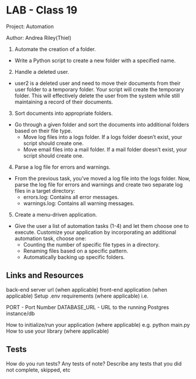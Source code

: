 # LAB - Class 19

Project: Automation

Author: Andrea Riley(Thiel)

1. Automate the creation of a folder.

- Write a Python script to create a new folder with a specified name.

2. Handle a deleted user.

- user2 is a deleted user and need to move their documents from their user folder to a temporary folder. Your script will create the temporary folder. This will effectively delete the user from the system while still maintaining a record of their documents.

3. Sort documents into appropriate folders.

- Go through a given folder and sort the documents into additional folders based on their file type.
  - Move log files into a logs folder. If a logs folder doesn’t exist, your script should create one.
  - Move email files into a mail folder. If a mail folder doesn’t exist, your script should create one.

4. Parse a log file for errors and warnings.

- From the previous task, you’ve moved a log file into the logs folder. Now, parse the log file for errors and warnings and create two separate log files in a target directory:
  - errors.log: Contains all error messages.
  - warnings.log: Contains all warning messages.

5. Create a menu-driven application.

- Give the user a list of automation tasks (1-4) and let them choose one to execute. Customize your application by incorporating an additional automation task, choose one:
  - Counting the number of specific file types in a directory.
  - Renaming files based on a specific pattern.
  - Automatically backing up specific folders.

## Links and Resources

back-end server url (when applicable)
front-end application (when applicable)
Setup
.env requirements (where applicable)
i.e.

PORT - Port Number
DATABASE_URL - URL to the running Postgres instance/db

How to initialize/run your application (where applicable)
e.g. python main.py
How to use your library (where applicable)

## Tests

How do you run tests?
Any tests of note?
Describe any tests that you did not complete, skipped, etc

